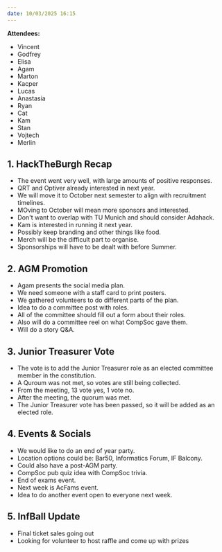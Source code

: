 ```yaml
---
date: 10/03/2025 16:15
---
```


**Attendees:**
- Vincent
- Godfrey
- Elisa
- Agam
- Marton
- Kacper
- Lucas
- Anastasia
- Ryan
- Cat
- Kam
- Stan
- Vojtech
- Merlin

## 1. **HackTheBurgh Recap**
- The event went very well, with large amounts of positive responses.
- QRT and Optiver already interested in next year.
- We will move it to October next semester to align with recruitment timelines.
- MOving to October will mean more sponsors and interested.
- Don't want to overlap with TU Munich and should consider Adahack.
- Kam is interested in running it next year.
- Possibly keep branding and other things like food.
- Merch will be the difficult part to organise.
- Sponsorships will have to be dealt with before Summer.

## 2. **AGM Promotion**
- Agam presents the social media plan.
- We need someone with a staff card to print posters.
- We gathered volunteers to do different parts of the plan.
- Idea to do a committee post with roles.
- All of the committee should fill out a form about their roles.
- Also will do a committee reel on what CompSoc gave them.
- Will do a story Q&A.

## 3. **Junior Treasurer Vote**
- The vote is to add the Junior Treasurer role as an elected committee member in the constitution.
- A Quroum was not met, so votes are still being collected.
- From the meeting, 13 vote yes, 1 vote no.
- After the meeting, the quorum was met.
- The Junior Treasurer vote has been passed, so it will be added as an elected role.

## 4. **Events & Socials**
- We would like to do an end of year party.
- Location options could be: Bar50, Informatics Forum, IF Balcony.
- Could also have a post-AGM party.
- CompSoc pub quiz idea with CompSoc trivia.
- End of exams event.
- Next week is AcFams event.
- Idea to do another event open to everyone next week.

## 5. **InfBall Update**
- Final ticket sales going out
- Looking for volunteer to host raffle and come up with prizes